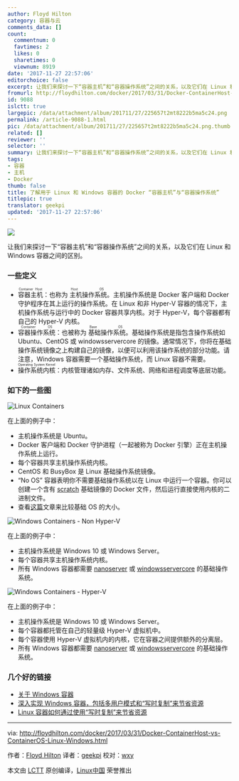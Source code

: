 ```yaml
---
author: Floyd Hilton
category: 容器与云
comments_data: []
count:
  commentnum: 0
  favtimes: 2
  likes: 0
  sharetimes: 0
  viewnum: 8919
date: '2017-11-27 22:57:06'
editorchoice: false
excerpt: 让我们来探讨一下“容器主机”和“容器操作系统”之间的关系，以及它们在 Linux 和 Windows 容器之间的区别。
fromurl: http://floydhilton.com/docker/2017/03/31/Docker-ContainerHost-vs-ContainerOS-Linux-Windows.html
id: 9088
islctt: true
largepic: /data/attachment/album/201711/27/225657t2mt8222b5ma5c24.png
permalink: /article-9088-1.html
pic: /data/attachment/album/201711/27/225657t2mt8222b5ma5c24.png.thumb.jpg
related: []
reviewer: ''
selector: ''
summary: 让我们来探讨一下“容器主机”和“容器操作系统”之间的关系，以及它们在 Linux 和 Windows 容器之间的区别。
tags:
- 容器
- 主机
- Docker
thumb: false
title: 了解用于 Linux 和 Windows 容器的 Docker “容器主机”与“容器操作系统”
titlepic: true
translator: geekpi
updated: '2017-11-27 22:57:06'
---
```


![](/data/attachment/album/201711/27/225657t2mt8222b5ma5c24.png)


让我们来探讨一下“容器主机”和“容器操作系统”之间的关系，以及它们在 Linux 和 Windows 容器之间的区别。


### 一些定义


* <ruby> 容器主机 <rt>  Container Host </rt></ruby>：也称为<ruby> 主机操作系统 <rt>  Host OS </rt></ruby>。主机操作系统是 Docker 客户端和 Docker 守护程序在其上运行的操作系统。在 Linux 和非 Hyper-V 容器的情况下，主机操作系统与运行中的 Docker 容器共享内核。对于 Hyper-V，每个容器都有自己的 Hyper-V 内核。
* <ruby> 容器操作系统 <rt>  Container OS </rt></ruby>：也被称为<ruby> 基础操作系统 <rt>  Base OS </rt></ruby>。基础操作系统是指包含操作系统如 Ubuntu、CentOS 或 windowsservercore 的镜像。通常情况下，你将在基础操作系统镜像之上构建自己的镜像，以便可以利用该操作系统的部分功能。请注意，Windows 容器需要一个基础操作系统，而 Linux 容器不需要。
* <ruby> 操作系统内核 <rt>  Operating System Kernel </rt></ruby>：内核管理诸如内存、文件系统、网络和进程调度等底层功能。


### 如下的一些图


![Linux Containers](/data/attachment/album/201711/27/225709cc3cn4cwwj24acgs.png)


在上面的例子中：


* 主机操作系统是 Ubuntu。
* Docker 客户端和 Docker 守护进程（一起被称为 Docker 引擎）正在主机操作系统上运行。
* 每个容器共享主机操作系统内核。
* CentOS 和 BusyBox 是 Linux 基础操作系统镜像。
* “No OS” 容器表明你不需要基础操作系统以在 Linux 中运行一个容器。你可以创建一个含有 [scratch](https://hub.docker.com/_/scratch/) 基础镜像的 Docker 文件，然后运行直接使用内核的二进制文件。
* 查看[这篇](https://www.brianchristner.io/docker-image-base-os-size-comparison/)文章来比较基础 OS 的大小。


![Windows Containers - Non Hyper-V](/data/attachment/album/201711/27/225710zkx228jja2ux6kbc.png)


在上面的例子中：


* 主机操作系统是 Windows 10 或 Windows Server。
* 每个容器共享主机操作系统内核。
* 所有 Windows 容器都需要 [nanoserver](https://hub.docker.com/r/microsoft/nanoserver/) 或 [windowsservercore](https://hub.docker.com/r/microsoft/windowsservercore/) 的基础操作系统。


![Windows Containers - Hyper-V](/data/attachment/album/201711/27/225710nqztqqb295cqfuqf.png)


在上面的例子中：


* 主机操作系统是 Windows 10 或 Windows Server。
* 每个容器都托管在自己的轻量级 Hyper-V 虚拟机中。
* 每个容器使用 Hyper-V 虚拟机内的内核，它在容器之间提供额外的分离层。
* 所有 Windows 容器都需要 [nanoserver](https://hub.docker.com/r/microsoft/nanoserver/) 或 [windowsservercore](https://hub.docker.com/r/microsoft/windowsservercore/) 的基础操作系统。


### 几个好的链接


* [关于 Windows 容器](https://docs.microsoft.com/en-us/virtualization/windowscontainers/about/)
* [深入实现 Windows 容器，包括多用户模式和“写时复制”来节省资源](http://blog.xebia.com/deep-dive-into-windows-server-containers-and-docker-part-2-underlying-implementation-of-windows-server-containers/)
* [Linux 容器如何通过使用“写时复制”来节省资源](https://docs.docker.com/engine/userguide/storagedriver/imagesandcontainers/#the-copy-on-write-strategy)




---


via: <http://floydhilton.com/docker/2017/03/31/Docker-ContainerHost-vs-ContainerOS-Linux-Windows.html>


作者：[Floyd Hilton](http://floydhilton.com/about/) 译者：[geekpi](https://github.com/geekpi) 校对：[wxy](https://github.com/wxy)


本文由 [LCTT](https://github.com/LCTT/TranslateProject) 原创编译，[Linux中国](https://linux.cn/) 荣誉推出